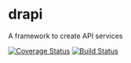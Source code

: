 drapi
=====

A framework to create API services

[![Coverage Status](https://coveralls.io/repos/hiraq/drapi/badge.png)](https://coveralls.io/r/hiraq/drapi)
[![Build Status](https://travis-ci.org/hiraq/drapi.png?branch=dev)](https://travis-ci.org/hiraq/drapi)